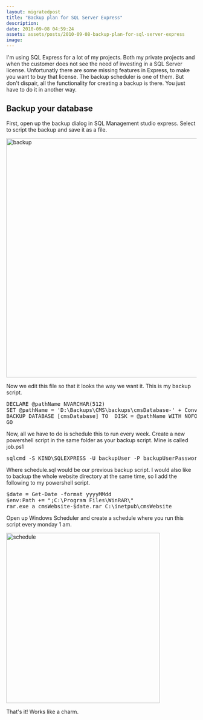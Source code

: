 ```yaml
---
layout: migratedpost
title: "Backup plan for SQL Server Express"
description:
date: 2010-09-08 04:59:24
assets: assets/posts/2010-09-08-backup-plan-for-sql-server-express
image: 
---
```


<p>I'm using SQL Express for a lot of my projects. Both my private projects and when the customer does not see the need of investing in a SQL Server license.  Unfortunatly there are some missing features in Express, to make you want to buy that license. The backup scheduler is one of them. But don't dispair, all the functionality for creating a backup is there. You just have to do it in another way.</p>
<h2>Backup your database</h2>
<p>First, open up the backup dialog in SQL Management studio express. Select to script the backup and save it as a file.</p>
<p><img class="alignnone size-full wp-image-880" title="backup" src="http://litemedia.info/media/Default/Mint/backup.png" width="703" height="631" /></p>
<p>Now we edit this file so that it looks the way we want it. This is my backup script.</p>
<pre class="brush:sql">DECLARE @pathName NVARCHAR(512) 
SET @pathName = 'D:\Backups\CMS\backups\cmsDatabase-' + Convert(varchar(8), GETDATE(), 112) + '.bak' 
BACKUP DATABASE [cmsDatabase] TO  DISK = @pathName WITH NOFORMAT, NOINIT,  NAME = N'cmsDatabase-Full Database Backup', SKIP, NOREWIND, NOUNLOAD,  STATS = 10
GO
</pre>
<p>Now, all we have to do is schedule this to run every week. Create a new powershell script in the same folder as your backup script. Mine is called job.ps1</p>
<pre name="code" class="brush:powershell">sqlcmd -S KINO\SQLEXPRESS -U backupUser -P backupUserPassword -i schedule.sql</pre>
<p>Where schedule.sql would be our previous backup script. I would also like to backup the whole website directory at the same time, so I add the following to my powershell script.</p>
<pre name="code" class="brush:powershell">$date = Get-Date -format yyyyMMdd
$env:Path += ";C:\Program Files\WinRAR\"
rar.exe a cmsWebsite-$date.rar C:\inetpub\cmsWebsite</pre>
<p>Open up Windows Scheduler and create a schedule where you run this script every monday 1 am.</p>
<p><img src="http://litemedia.info/media/Default/Mint/schedule.png" title="schedule" width="406" height="449" class="alignnone size-full wp-image-882" /></p>
<p>That's it! Works like a charm.</p>
